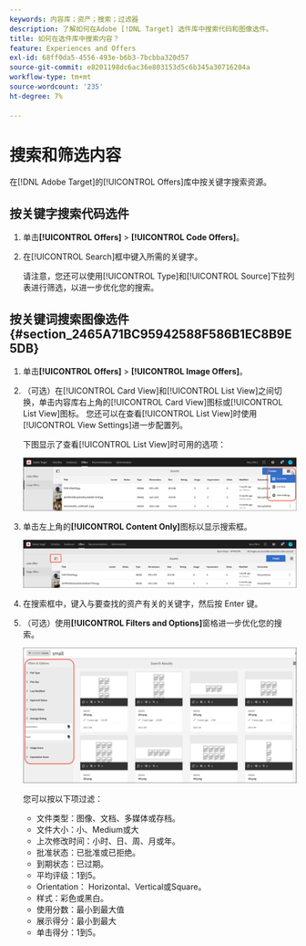 ```yaml
---
keywords: 内容库；资产；搜索；过滤器
description: 了解如何在Adobe [!DNL Target] 选件库中搜索代码和图像选件。
title: 如何在选件库中搜索内容？
feature: Experiences and Offers
exl-id: 68ff0da5-4556-493e-b6b3-7bcbba320d57
source-git-commit: e8201198dc6ac36e803153d5c6b345a30716204a
workflow-type: tm+mt
source-wordcount: '235'
ht-degree: 7%

---
```


# 搜索和筛选内容

在[!DNL Adobe Target]的[!UICONTROL Offers]库中按关键字搜索资源。

## 按关键字搜索代码选件

1. 单击&#x200B;**[!UICONTROL Offers]** > **[!UICONTROL Code Offers]**。
1. 在[!UICONTROL Search]框中键入所需的关键字。

   请注意，您还可以使用[!UICONTROL Type]和[!UICONTROL Source]下拉列表进行筛选，以进一步优化您的搜索。

## 按关键词搜索图像选件 {#section_2465A71BC95942588F586B1EC8B9E5DB}

1. 单击&#x200B;**[!UICONTROL Offers]** > **[!UICONTROL Image Offers]**。

1. （可选）在[!UICONTROL Card View]和[!UICONTROL List View]之间切换，单击内容库右上角的[!UICONTROL Card View]图标或[!UICONTROL List View]图标。 您还可以在查看[!UICONTROL List View]时使用[!UICONTROL View Settings]进一步配置列。

   下图显示了查看[!UICONTROL List View]时可用的选项：

   ![列表视图选项](/help/main/c-experiences/c-manage-content/assets/view-settings-options.png)

1. 单击左上角的&#x200B;**[!UICONTROL Content Only]**&#x200B;图标以显示搜索框。

   ![仅内容选项](/help/main/c-experiences/c-manage-content/assets/content-only.png)

1. 在搜索框中，键入与要查找的资产有关的关键字，然后按 Enter 键。

1. （可选）使用&#x200B;**[!UICONTROL Filters and Options]**&#x200B;窗格进一步优化您的搜索。

   ![筛选器和选项窗格](/help/main/c-experiences/c-manage-content/assets/filter-and-options.png)

   您可以按以下项过滤：

   * 文件类型：图像、文档、多媒体或存档。
   * 文件大小：小、Medium或大
   * 上次修改时间：小时、日、周、月或年。
   * 批准状态：已批准或已拒绝。
   * 到期状态：已过期。
   * 平均评级：1到5。
   * Orientation： Horizontal、Vertical或Square。
   * 样式：彩色或黑白。
   * 使用分数：最小到最大值
   * 展示得分：最小到最大
   * 单击得分：1到5。
